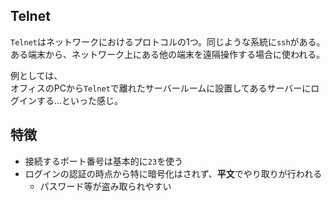 ## Telnet
`Telnet`はネットワークにおけるプロトコルの1つ。同じような系統に`ssh`がある。  
ある端末から、ネットワーク上にある他の端末を遠隔操作する場合に使われる。

例としては、  
オフィスのPCから`Telnet`で離れたサーバールームに設置してあるサーバーにログインする…といった感じ。

## 特徴
* 接続するポート番号は基本的に`23`を使う
* ログインの認証の時点から特に暗号化はされず、**平文**でやり取りが行われる
  - パスワード等が盗み取られやすい
